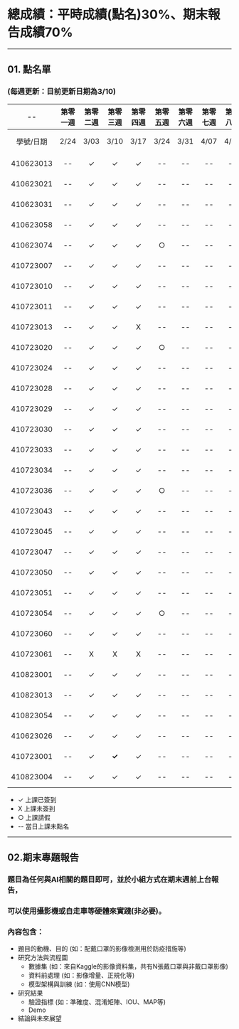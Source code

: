 # 總成績：平時成績(點名)30%、期末報告成績70%
-----
## 01. 點名單
### (每週更新：目前更新日期為**3/10**)

| -- | 第零一週 | 第零二週 | 第零三週 | 第零四週 | 第零五週 | 第零六週 | 第零七週 | 第零八週 | 第零九週 | 第零十週 | 第十一週 | 第十二週 | 第十三週 | 第十四週 | 第十五週 | 第十六週 | 第十七週 | -- | 
| :----: | :----: | :----: | :----: | :----: | :----: | :----: | :----: | :----: | :----: | :----: | :----: | :----: | :----: | :----: | :----: | :----: | :----: | :----: | 
| 學號/日期 | 2/24 | 3/03 | 3/10 | 3/17 | 3/24 | 3/31 | 4/07 | 4/14 | 4/21 | 4/28 | 5/05 | 5/12 | 5/19 | 5/26 | 6/02 | 6/09 | 6/16	| 總計 | 
| 410623013	| --	| ✓	| ✓ | ✓ | -- | -- | -- | -- | -- | -- | -- | -- | -- | -- | -- | -- | -- | -- |														
| 410623021	| --	| ✓	| ✓ | ✓ | -- | -- | -- | -- | -- | -- | -- | -- | -- | -- | -- | -- | -- | -- |															
| 410623031	| --	| ✓	| ✓ | ✓ | -- | -- | -- | -- | -- | -- | -- | -- | -- | -- | -- | -- | -- | -- |	
| 410623058	| --	| ✓	| ✓ | ✓ | -- | -- | -- | -- | -- | -- | -- | -- | -- | -- | -- | -- | -- | -- |	
| 410623074	| --	| ✓	| ✓ | ✓ | ○ | -- | -- | -- | -- | -- | -- | -- | -- | -- | -- | -- | -- | -- |	
| 410723007	| --	| ✓	| ✓ | ✓ | -- | -- | -- | -- | -- | -- | -- | -- | -- | -- | -- | -- | -- | -- |	
| 410723010	| --	| ✓	| ✓ | ✓ | -- | -- | -- | -- | -- | -- | -- | -- | -- | -- | -- | -- | -- | -- |	
| 410723011	| --	| ✓	| ✓ | ✓ | -- | -- | -- | -- | -- | -- | -- | -- | -- | -- | -- | -- | -- | -- |	
| 410723013	| --	| ✓	| ✓ | X | -- | -- | -- | -- | -- | -- | -- | -- | -- | -- | -- | -- | -- | -- |	
| 410723020	| --	| ✓	| ✓ | ✓ | ○ | -- | -- | -- | -- | -- | -- | -- | -- | -- | -- | -- | -- | -- |	
| 410723024	| --	| ✓	| ✓ | ✓ | -- | -- | -- | -- | -- | -- | -- | -- | -- | -- | -- | -- | -- | -- |	
| 410723028	| --	| ✓	| ✓ | ✓ | -- | -- | -- | -- | -- | -- | -- | -- | -- | -- | -- | -- | -- | -- |	
| 410723029	| --	| ✓	| ✓ | ✓ | -- | -- | -- | -- | -- | -- | -- | -- | -- | -- | -- | -- | -- | -- |	
| 410723030	| --	| ✓	| ✓ | ✓ | -- | -- | -- | -- | -- | -- | -- | -- | -- | -- | -- | -- | -- | -- |	
| 410723033	| --	| ✓	| ✓ | ✓ | -- | -- | -- | -- | -- | -- | -- | -- | -- | -- | -- | -- | -- | -- |	
| 410723034	| --	| ✓	| ✓ | ✓ | -- | -- | -- | -- | -- | -- | -- | -- | -- | -- | -- | -- | -- | -- |	
| 410723036	| --	| ✓	| ✓ | ✓ | ○ | -- | -- | -- | -- | -- | -- | -- | -- | -- | -- | -- | -- | -- |	
| 410723043	| --	| ✓	| ✓ | ✓ | -- | -- | -- | -- | -- | -- | -- | -- | -- | -- | -- | -- | -- | -- |	
| 410723045	| --	| ✓	| ✓ | ✓ | -- | -- | -- | -- | -- | -- | -- | -- | -- | -- | -- | -- | -- | -- |	
| 410723047	| --	| ✓	| ✓ | ✓ | -- | -- | -- | -- | -- | -- | -- | -- | -- | -- | -- | -- | -- | -- |	
| 410723050	| --	| ✓	| ✓ | ✓ | -- | -- | -- | -- | -- | -- | -- | -- | -- | -- | -- | -- | -- | -- |	
| 410723051	| --	| ✓	| ✓ | ✓ | -- | -- | -- | -- | -- | -- | -- | -- | -- | -- | -- | -- | -- | -- |	
| 410723054	| --	| ✓	| ✓ | ✓ | ○ | -- | -- | -- | -- | -- | -- | -- | -- | -- | -- | -- | -- | -- |	
| 410723060	| --	| ✓	| ✓ | ✓ | -- | -- | -- | -- | -- | -- | -- | -- | -- | -- | -- | -- | -- | -- |	
| 410723061	| --	| X	| X | X | -- | -- | -- | -- | -- | -- | -- | -- | -- | -- | -- | -- | -- | -- |	
| 410823001	| --	| ✓	| ✓ | ✓ | -- | -- | -- | -- | -- | -- | -- | -- | -- | -- | -- | -- | -- | -- |															
| 410823013	| --	| ✓	| ✓ | ✓ | -- | -- | -- | -- | -- | -- | -- | -- | -- | -- | -- | -- | -- | -- |															
| 410823054	| --	| ✓	| ✓ | ✓ | -- | -- | -- | -- | -- | -- | -- | -- | -- | -- | -- | -- | -- | -- |															
| 410623026	| --	| ✓	| ✓ | ✓ | -- | -- | -- | -- | -- | -- | -- | -- | -- | -- | -- | -- | -- | -- |															
| 410723001	| --	| ✓	| **✓** | ✓ | -- | -- | -- | -- | -- | -- | -- | -- | -- | -- | -- | -- | -- | -- |															
| 410823004	| --	| ✓	| ✓ | ✓ | -- | -- | -- | -- | -- | -- | -- | -- | -- | -- | -- | -- | -- | -- |	

* ✓ 上課已簽到
* X 上課未簽到
* ○ 上課請假
* -- 當日上課未點名
-----

## 02.期末專題報告
### 題目為任何與AI相關的題目即可，並於小組方式在期末週前上台報告，
### 可以使用攝影機或自走車等硬體來實踐(非必要)。
### 內容包含：
* 題目的動機、目的 (如：配戴口罩的影像檢測用於防疫措施等)
* 研究方法與流程圖
  - 數據集 (如：來自Kaggle的影像資料集，共有N張戴口罩與非戴口罩影像)
  - 資料前處理 (如：影像增量、正規化等)
  - 模型架構與訓練 (如：使用CNN模型)
* 研究結果
  - 驗證指標 (如：準確度、混淆矩陣、IOU、MAP等)
  - Demo
* 結論與未來展望
